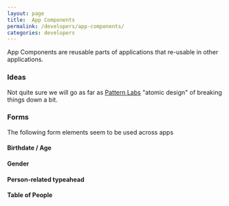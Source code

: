 ```yaml
---
layout: page
title:  App Components
permalink: /developers/app-components/
categories: developers
---
```



App Components are reusable parts of applications that re-usable in other applications.

### Ideas

Not quite sure we will go as far as [Pattern Labs](http://demo.patternlab.io) "atomic design" of breaking things down a bit.


### Forms

The following form elements seem to be used across apps


#### Birthdate / Age


#### Gender


#### Person-related typeahead


#### Table of People
